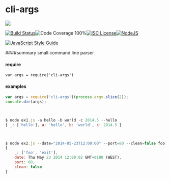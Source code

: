 # cli-args

<a href="https://nodei.co/npm/cli-args/"><img src="https://nodei.co/npm/cli-args.png?downloads=true"></a>

[![Build Status](https://travis-ci.org/joaquimserafim/cli-args.png?branch=master)](https://travis-ci.org/joaquimserafim/cli-args)![Code Coverage 100%](https://img.shields.io/badge/code%20coverage-100%25-green.svg?style=flat-square)[![ISC License](https://img.shields.io/badge/license-ISC-blue.svg?style=flat-square)](https://github.com/joaquimserafim/eventloop-info/blob/master/LICENSE)[![NodeJS](https://img.shields.io/badge/node-6-brightgreen.svg?style=flat-square)](https://github.com/joaquimserafim/eventloop-info/blob/master/package.json#L14)

[![JavaScript Style Guide](https://cdn.rawgit.com/feross/standard/master/badge.svg)](https://github.com/feross/standard)


####summary
small command line parser 


#### require

	var args = require('cli-args')
			
			
#### examples

```js
var args = require('cli-args')(process.argv.slice(2));
console.dir(args);
	


$ node ex1.js -a hello -b world -c 2014.5 --hello
{ _: ['hello'], a: 'hello', b: 'world', c: 2014.5 }


	
$ node ex2.js --date="2014-05-23T12:00:00" --port=80 --clean=false foo --exit
{ 
	_: ['foo', 'exit'],
	date: Thu May 23 2014 12:00:02 GMT+0100 (WEST),
	port: 80,
	clean: false
}
```

